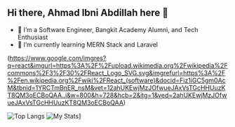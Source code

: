 ## Hi there, Ahmad Ibni Abdillah here 👋

- 🔭 I’m a Software Engineer, Bangkit Academy Alumni, and Tech Enthusiast
- 🌱 I’m currently learning MERN Stack and Laravel

(https://www.google.com/imgres?q=react&imgurl=https%3A%2F%2Fupload.wikimedia.org%2Fwikipedia%2Fcommons%2F3%2F30%2FReact_Logo_SVG.svg&imgrefurl=https%3A%2F%2Fen.wikipedia.org%2Fwiki%2FReact_(software)&docid=Fiz1iGC5gm0AcM&tbnid=1YRCTmBnER_nsM&vet=12ahUKEwjMzJOfwueJAxVsTGcHHUuzKT8QM3oECBoQAA..i&w=800&h=728&hcb=2&itg=1&ved=2ahUKEwjMzJOfwueJAxVsTGcHHUuzKT8QM3oECBoQAA)

![Top Langs](https://github-readme-stats.vercel.app/api/top-langs/?username=ahmadibni&layout=compact) 
![My Stats](https://github-readme-stats.vercel.app/api?username=ahmadibni&show_icons=true&theme=default#gh-light-mode-only)]
<!--
**ahmadibni/ahmadibni** is a ✨ _special_ ✨ repository because its `README.md` (this file) appears on your GitHub profile.

Here are some ideas to get you started:

- 🔭 I’m currently working on Software Engineer...
- 🌱 I’m currently learning MERN Stack and Flutter...
- 👯 I’m looking to collaborate on ...
- 🤔 I’m looking for help with ...
- 💬 Ask me about ...
- 📫 How to reach me: ...
- 😄 Pronouns: ...
- ⚡ Fun fact: ...
-->
